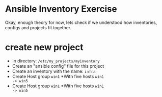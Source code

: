 


# Ansible Inventory Exercise
Okay, enough theory for now, lets check if we understood how inventories, configs and projects fit together.

# create new project
* In directory: <code>/etc/my_projects/myinventory</code>
* Create an "ansible config" file for this project
* Create an inventory with the name: <code>infra</code>
* Create Host group <code>win1</code>
	*With five hosts <code>win1 -> win5</code>
* Create Host group <code>win1</code>
	*With five hosts <code>win1 -> win5</code>


<!--stackedit_data:
eyJoaXN0b3J5IjpbMzYwMzAyMDc2XX0=
-->